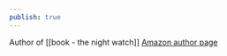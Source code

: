 ```yaml
---
publish: true
---
```


Author of [[book - the night watch]]
[Amazon author page](https://www.amazon.co.uk/Sergei-Lukyanenko/e/B075Z8DRVZ)